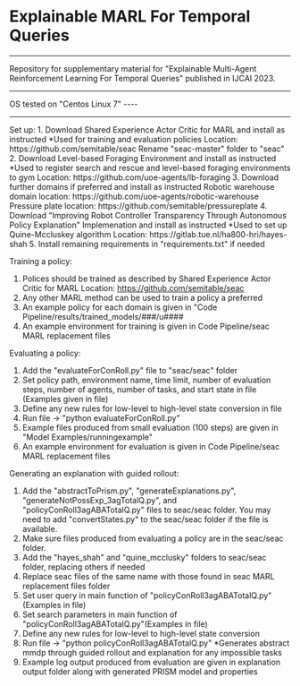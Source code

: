 # Explainable MARL For Temporal Queries
<hr>
Repository for supplementary material for "Explainable Multi-Agent Reinforcement Learning For Temporal Queries" published in IJCAI 2023.
<hr>
OS tested on
"Centos Linux 7"
----
<hr>
Set up:
 1. Download Shared Experience Actor Critic for MARL and install as instructed
	*Used for training and evaluation policies
	Location: https://github.com/semitable/seac
	Rename "seac-master" folder to "seac"
 2. Download Level-based Foraging Environment and install as instructed
	*Used to register search and rescue and level-based foraging environments to gym
	Location: https://github.com/uoe-agents/lb-foraging
 3. Download further domains if preferred and install as instructed
	Robotic warehouse domain location: https://github.com/uoe-agents/robotic-warehouse
	Pressure plate location: https://github.com/semitable/pressureplate
 4. Download "Improving Robot Controller Transparency Through Autonomous Policy Explanation" Implemenation and install as instructed
	*Used to set up Quine-Mccluskey algorithm
	Location: https://gitlab.tue.nl/ha800-hri/hayes-shah
 5. Install remaining requirements in "requirements.txt" if needed

Training a policy:
 1. Polices should be trained as described by Shared Experience Actor Critic for MARL
	Location: https://github.com/semitable/seac
 2. Any other MARL method can be used to train a policy a preferred
 3. An example policy for each domain is given in "Code Pipeline/results/trained_models/###/u####
 4. An example environment for training is given in Code Pipeline/seac MARL replacement files

Evaluating a policy:
 1. Add the "evaluateForConRoll.py" file to "seac/seac" folder
 2. Set policy path, environment name, time limit, number of evaluation steps, number of agents, number of tasks, and start state in file (Examples given in file)
 3. Define any new rules for low-level to high-level state conversion in file
 4. Run file -> "python evaluateForConRoll.py"
 5. Example files produced from small evaluation (100 steps) are given in "Model Examples/runningexample"
 4. An example environment for evaluation is given in Code Pipeline/seac MARL replacement files

Generating an explanation with guided rollout:
 1. Add the "abstractToPrism.py", "generateExplanations.py", "generateNotPossExp_3agTotalQ.py", and "policyConRoll3agABATotalQ.py" files to seac/seac folder. You may need to add "convertStates.py" to the seac/seac folder if the file is available.
 2. Make sure files produced from evaluating a policy are in the seac/seac folder.
 3. Add the "hayes_shah" and "quine_mcclusky" folders to seac/seac folder, replacing others if needed
 4. Replace seac files of the same name with those found in seac MARL replacement files folder
 5. Set user query in main function of "policyConRoll3agABATotalQ.py"(Examples in file)
 6. Set search parameters in main function of "policyConRoll3agABATotalQ.py"(Examples in file)
 7. Define any new rules for low-level to high-level state conversion
 8. Run file -> "python policyConRoll3agABATotalQ.py"
	*Generates abstract mmdp through guided rollout and explanation for any impossible tasks
 10. Example log output produced from evaluation are given in explanation output folder along with generated PRISM model and properties
